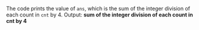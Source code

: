 The code prints the value of `ans`, which is the sum of the integer division of each count in `cnt` by 4.
Output: **sum of the integer division of each count in cnt by 4**